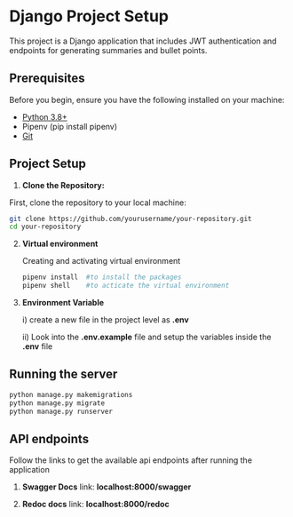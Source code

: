 # Django Project Setup

This project is a Django application that includes JWT authentication and endpoints for generating summaries and bullet points.

## Prerequisites

Before you begin, ensure you have the following installed on your machine:

- [Python 3.8+](https://www.python.org/downloads/)
- Pipenv (pip install pipenv)
- [Git](https://git-scm.com/)

## Project Setup

   1. **Clone the Repository:**

   First, clone the repository to your local machine:

   ```bash
   git clone https://github.com/yourusername/your-repository.git
   cd your-repository
   ```

2. **Virtual environment**
   
   Creating and activating virtual environment
    ```bash
    pipenv install  #to install the packages
    pipenv shell    #to acticate the virtual environment
    ```

3. **Environment Variable**

   i) create a new file in the project level as **.env**
   
   ii) Look into the **.env.example** file and setup the variables inside the **.env** file




## Running the server

``` bash
python manage.py makemigrations
python manage.py migrate
python manage.py runserver
```


## API endpoints

Follow the links to get the available api endpoints after running the application

1. **Swagger Docs**
link: **localhost:8000/swagger**

2. **Redoc docs**
link: **localhost:8000/redoc**